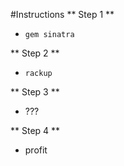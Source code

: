 #Instructions
** Step 1 **
* `gem sinatra`

** Step 2 **
* `rackup`

** Step 3 **
* ???

** Step 4 **
* profit